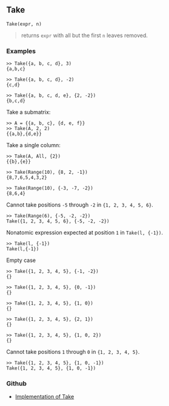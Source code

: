 ## Take

```
Take(expr, n)
```

> returns `expr` with all but the first `n` leaves removed.

### Examples

```
>> Take({a, b, c, d}, 3)
{a,b,c}

>> Take({a, b, c, d}, -2)
{c,d}

>> Take({a, b, c, d, e}, {2, -2})
{b,c,d}
```

Take a submatrix:

```
>> A = {{a, b, c}, {d, e, f}}
>> Take(A, 2, 2)
{{a,b},{d,e}}
```

Take a single column:

```
>> Take(A, All, {2})
{{b},{e}}

>> Take(Range(10), {8, 2, -1})
{8,7,6,5,4,3,2}

>> Take(Range(10), {-3, -7, -2})
{8,6,4}
```

Cannot take positions `-5` through `-2` in `{1, 2, 3, 4, 5, 6}`.

```
>> Take(Range(6), {-5, -2, -2})
Take({1, 2, 3, 4, 5, 6}, {-5, -2, -2})
```

Nonatomic expression expected at position `1` in `Take(l, {-1})`.

```
>> Take(l, {-1})
Take(l,{-1})
```

Empty case

```
>> Take({1, 2, 3, 4, 5}, {-1, -2})
{}

>> Take({1, 2, 3, 4, 5}, {0, -1})
{}

>> Take({1, 2, 3, 4, 5}, {1, 0})
{}

>> Take({1, 2, 3, 4, 5}, {2, 1})
{}

>> Take({1, 2, 3, 4, 5}, {1, 0, 2})
{}
```

Cannot take positions `1` through `0` in `{1, 2, 3, 4, 5}`.

```
>> Take({1, 2, 3, 4, 5}, {1, 0, -1})
Take({1, 2, 3, 4, 5}, {1, 0, -1})
```

### Github

* [Implementation of Take](https://github.com/axkr/symja_android_library/blob/master/symja_android_library/matheclipse-core/src/main/java/org/matheclipse/core/builtin/ListFunctions.java#L6778) 
